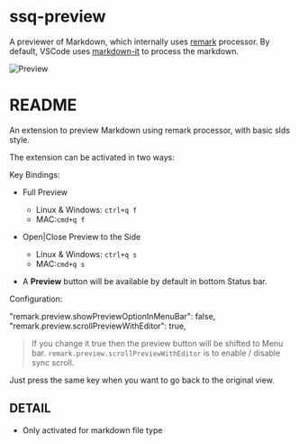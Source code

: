 # ssq-preview

A previewer of Markdown, which internally uses [remark](https://github.com/remarkjs/remark) processor. By default, VSCode uses [markdown-it](https://github.com/markdown-it/markdown-it) to process the markdown.

![Preview](https://github.com/SubratThakur/remark-preview/blob/master/media/main.gif?raw=true)

# README

An extension to preview Markdown using remark processor, with basic slds style.

The extension can be activated in two ways:

Key Bindings:

* Full Preview
    - Linux & Windows: `ctrl+q f`
    - MAC:`cmd+q f`
* Open|Close Preview to the Side
    - Linux & Windows: `ctrl+q s`
    - MAC:`cmd+q s`

* A **Preview** button will be available by default in bottom Status bar.

Configuration:

"remark.preview.showPreviewOptionInMenuBar": false,
"remark.preview.scrollPreviewWithEditor": true,

> If you change it true then the preview button will be shifted to Menu bar.
> `remark.preview.scrollPreviewWithEditor` is to enable / disable sync scroll.

Just press the same key when you want to go back to the original view.

## DETAIL

+ Only activated for markdown file type
